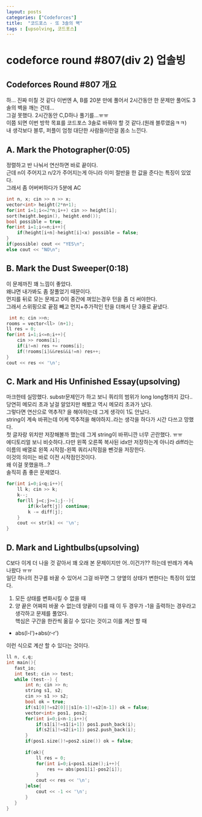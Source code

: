 ```yaml
---
layout: posts
categories: ["Codeforces"]
title:  "코드포스 - 또 3솔의 벽"
tags : [upsolving, 코드포스]
---
```


codeforce round #807(div 2) 업솔빙
===============================

## Codeforces Round #807 개요
하... 진짜 미칠 것 같다 이번엔 A, B를 20분 만에 풀어서 2시간동안 한 문제만 풀어도 3솔의 벽을 깨는 건데...      
그걸 못했다. 2시간동안 C,D하나 풀기를...ㅠㅠ       
이쯤 되면 이번 방학 목표를 코드포스 3솔로 바꿔야 할 것 같다.(원래 블루였음ㅋㅋ)      
내 생각보다 블루, 퍼플이 엄청 대단한 사람들이란걸 몸소 느낀다.       

## A. Mark the Photographer(0:05)
정렬하고 반 나눠서 연산하면 바로 끝이다.     
근데 n이 주어지고 n/2가 주어지는게 아니라 이미 절반을 한 값을 준다는 특징이 있었다.     
그래서 좀 어버버하다가 5분에 AC
```cpp
int n, x; cin >> n >> x;
vector<int> height(2*n+1);
for(int i=1;i<=2*n;i++) cin >> height[i];
sort(height.begin(), height.end());
bool possible = true;
for(int i=1;i<=n;i++){
    if(height[i+n]-height[i]<x) possible = false;
}
if(possible) cout << "YES\n";
else cout << "NO\n";
```

## B. Mark the Dust Sweeper(0:18)
이 문제까진 꽤 느낌이 좋았다.     
왜냐면 내가봐도 좀 잘풀었기 때문이다.     
먼지를 뒤로 모는 문제고 0이 중간에 껴있는경우 턴을 좀 더 써야한다.    
그래서 스위핑으로 끝점 빼고 먼지+추가적인 턴을 더해서 단 3줄로 끝냈다.      
```cpp
 int n; cin >>n;
rooms = vector<ll> (n+1);
ll res = 0;
for(int i=1;i<=n;i++){
    cin >> rooms[i];
    if(i!=n) res += rooms[i];
    if(!rooms[i]&&res&&i!=n) res++;
}
cout << res << '\n';
```

## C. Mark and His Unfinished Essay(upsolving)
마크한테 실망했다. substr문제인가 하고 보니 쿼리의 범위가 long long형까지 갔다..      
당연히 메모리 초과 날걸 알았지만 해봤고 역시 메모리 초과가 났다.      
그렇다면 연산으로 역추적? 을 해야하는데 그게 생각이 1도 안났다.     
string이 계속 바뀌는데 어케 역추적을 해야하지..라는 생각을 하다가 시간 다쓰고 망했다.     
첫 글자랑 위치만 저장해볼까 했는데 그게 string이 바뀌니깐 너무 곤란했다. ㅠㅠ     
에디토리얼 보니 비슷하다..다만 왼쪽 오른쪽 복사된 idx만 저장하는게 아니라 diff라는 이름의 배열로 왼쪽 시작점-왼쪽 쿼리시작점을 뺀것을 저장한다.     
이것의 의미는 바로 이전 시작점인것이다.     
왜 이걸 못했을까...?     
솔직히 좀 좋은 문제였다.
```cpp
for(int i=0;i<q;i++){
    ll k; cin >> k;
    k--;
    for(ll j=c;j>=1;j--){
        if(k<left[j]) continue;
        k -= diff[j];
    }
    cout << str[k] << '\n';
}
```

## D. Mark and Lightbulbs(upsolving)
 C보다 이게 더 나을 것 같아서 꽤 오래 본 문제이지만 어..이건가?? 하는데 반례가 계속 나왔다 ㅠㅠ       
 일단 하나의 전구를 바꿀 수 있어서 그걸 바꾸면 그 양옆의 상태가 변한다는 특징이 있었다.     
 1. 모든 상태를 변화시킬 수 없을 때
 2. 양 끝은 어짜피 바꿀 수 없는데 양끝이 다를 때
 이 두 경우가 -1을 출력하는 경우라고 생각하고 문제를 풀었다.     
 핵심은 구간을 한칸씩 옮길 수 있다는 것이고 이를 계산 할 때       
 * abs(l-l')+abs(r-r')      

 이런 식으로 계산 할 수 있다는 것이다.     
 ```cpp
ll n, c,q;
int main(){
    fast_io;
    int test; cin >> test;
    while (test--) {
        int n; cin >> n;
        string s1, s2;
        cin >> s1 >> s2;
        bool ok = true;
        if(s1[0]!=s2[0]||s1[n-1]!=s2[n-1]) ok = false;
        vector<int> pos1, pos2;
        for(int i=0;i<n-1;i++){
            if(s1[i]!=s1[i+1]) pos1.push_back(i);
            if(s2[i]!=s2[i+1]) pos2.push_back(i);
        }
        if(pos1.size()!=pos2.size()) ok = false;
        
        if(ok){
            ll res = 0;
            for(int i=0;i<pos1.size();i++){
                res += abs(pos1[i]-pos2[i]);
            }
            cout << res << '\n';
        }else{
            cout << -1 << '\n';
        }
    }
}

 ```

